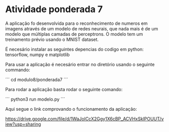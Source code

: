 # Atividade ponderada 7

A aplicação fo desenvolvida para o reconhecimento de numeros em imagens através de um modelo de redes neurais, que nada mais é de um modelo que múltiplas camadas de perceptrons. O modelo tem um treinamento prévio usando o MNIST dataset. 

É necesário instalar as seguintes depencias do codigo em python: tensorflow, numpy e matplotlib

Para usar a aplicação é necesário entrar no diretório usando o seguinte commando:

´´´
cd modulo8/ponderada7
´´´

Para rodar a aplicação basta rodar o seguinte comando:

´´´
python3 run modelo.py
´´´

Aqui segue o link comprovando o funcionamento da aplicação:

https://drive.google.com/file/d/1WaJolCcX2Ggy1X6cBP_ACVHxSklPOUUT/view?usp=sharing
